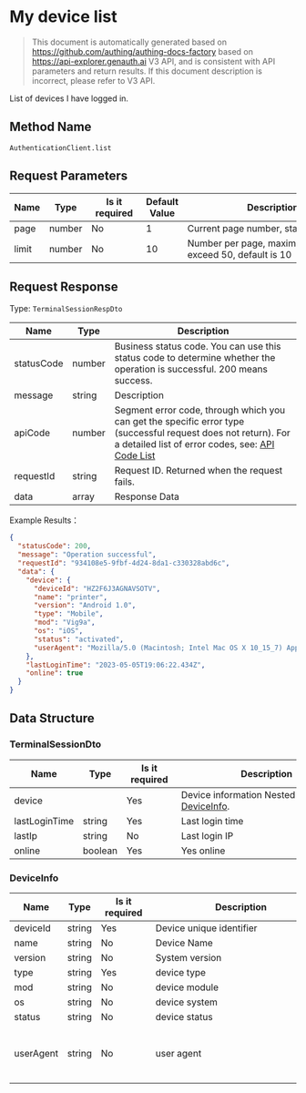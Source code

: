 # My device list

<!--
Warning⚠️:
Do not modify this document directly,
https://github.com/Authing/authing-docs-factory
Use this project to generate
-->

<LastUpdated />

> This document is automatically generated based on https://github.com/authing/authing-docs-factory based on https://api-explorer.genauth.ai V3 API, and is consistent with API parameters and return results. If this document description is incorrect, please refer to V3 API.

List of devices I have logged in.

## Method Name

`AuthenticationClient.list`

## Request Parameters

| Name  | Type   | <div style="width:80px">Is it required</div> | Default Value | <div style="width:300px">Description</div>               | <div style="width:200px"></div>Example Value</div> |
| ----- | ------ | -------------------------------------------- | ------------- | -------------------------------------------------------- | -------------------------------------------------- |
| page  | number | No                                           | 1             | Current page number, starting from 1                     | `1`                                                |
| limit | number | No                                           | 10            | Number per page, maximum cannot exceed 50, default is 10 | `10`                                               |

## Request Response

Type: `TerminalSessionRespDto`

| Name       | Type   | Description                                                                                                                                                                                                                                                                                                                                 |
| ---------- | ------ | ------------------------------------------------------------------------------------------------------------------------------------------------------------------------------------------------------------------------------------------------------------------------------------------------------------------------------------------- |
| statusCode | number | Business status code. You can use this status code to determine whether the operation is successful. 200 means success.                                                                                                                                                                                                                     |
| message    | string | Description                                                                                                                                                                                                                                                                                                                                 |
| apiCode    | number | Segment error code, through which you can get the specific error type (successful request does not return). For a detailed list of error codes, see: [API Code List](https://api-explorer.genauth.ai/?tag=group/%E5%BC%80%E5%8F%91%E5%87%86%E5%A4%87#tag/%E5%BC%80%E5%8F%91%E5%87%86%E5%A4%87/%E9%94%99%E8%AF%AF%E5%A4%84%E7%90%86/apiCode) |
| requestId  | string | Request ID. Returned when the request fails.                                                                                                                                                                                                                                                                                                |
| data       | array  | Response Data                                                                                                                                                                                                                                                                                                                               |

Example Results：

```json
{
  "statusCode": 200,
  "message": "Operation successful",
  "requestId": "934108e5-9fbf-4d24-8da1-c330328abd6c",
  "data": {
    "device": {
      "deviceId": "HZ2F6J3AGNAVSOTV",
      "name": "printer",
      "version": "Android 1.0",
      "type": "Mobile",
      "mod": "Vig9a",
      "os": "iOS",
      "status": "activated",
      "userAgent": "Mozilla/5.0 (Macintosh; Intel Mac OS X 10_15_7) AppleWebKit/537.36 (KHTML, like Gecko) Chrome/108.0.0.0 Safari/537.36"
    },
    "lastLoginTime": "2023-05-05T19:06:22.434Z",
    "online": true
  }
}
```

## Data Structure

### <a id="TerminalSessionDto"></a> TerminalSessionDto

| Name          | Type    | <div style="width:80px">Is it required</div> | <div style="width:300px">Description</div>                            | <div style="width:200px">Example Value</div> |
| ------------- | ------- | -------------------------------------------- | --------------------------------------------------------------------- | -------------------------------------------- |
| device        |         | Yes                                          | Device information Nested Type: <a href="#DeviceInfo">DeviceInfo</a>. |                                              |
| lastLoginTime | string  | Yes                                          | Last login time                                                       | `2023-05-05T19:06:22.434Z`                   |
| lastIp        | string  | No                                           | Last login IP                                                         |                                              |
| online        | boolean | Yes                                          | Yes online                                                            | `true`                                       |

### <a id="DeviceInfo"></a> DeviceInfo

| Name      | Type   | <div style="width:80px">Is it required</div> | <div style="width:300px">Description</div> | <div style="width:200px">Example Value</div>                                                                            |
| --------- | ------ | -------------------------------------------- | ------------------------------------------ | ----------------------------------------------------------------------------------------------------------------------- |
| deviceId  | string | Yes                                          | Device unique identifier                   | `HZ2F6J3AGNAVSOTV`                                                                                                      |
| name      | string | No                                           | Device Name                                | `Printer`                                                                                                               |
| version   | string | No                                           | System version                             | `Android 1.0`                                                                                                           |
| type      | string | Yes                                          | device type                                | Browser                                                                                                                 |
| mod       | string | No                                           | device module                              | `Vig9a`                                                                                                                 |
| os        | string | No                                           | device system                              | `iOS`                                                                                                                   |
| status    | string | No                                           | device status                              | activated                                                                                                               |
| userAgent | string | No                                           | user agent                                 | `Mozilla/5.0 (Macintosh; Intel Mac OS X 10_15_7) AppleWebKit/537.36 (KHTML, like Gecko) Chrome/108.0.0.0 Safari/537.36` |
